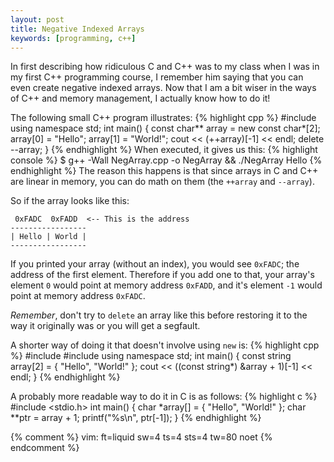 ```yaml
---
layout: post
title: Negative Indexed Arrays
keywords: [programming, c++]
---
```


In first describing how ridiculous C and C++ was to my class when I was in my
first C++ programming course, I remember him saying that you can even create
negative indexed arrays. Now that I am a bit wiser in the ways of C++ and memory
management, I actually know how to do it!

The following small C++ program illustrates:
{% highlight cpp %}
#include <iostream>
using namespace std;
int main() {
    const char** array = new const char*[2];
    array[0] = "Hello";
    array[1] = "World!";
    cout << (++array)[-1] << endl;
    delete --array;
}
{% endhighlight %}
When executed, it gives us this:
{% highlight console %}
$ g++ -Wall NegArray.cpp -o NegArray && ./NegArray
Hello
{% endhighlight %}
The reason this happens is that since arrays in C and C++ are linear in memory,
you can do math on them (the `++array` and `--array`).

So if the array looks like this:

	 0xFADC  0xFADD  <-- This is the address
	-----------------
	| Hello | World |
	-----------------

If you printed your array (without an index), you would see `0xFADC`; the
address of the first element.  Therefore if you add one to that, your array's
element `0` would point at memory address `0xFADD`, and it's element `-1` would
point at memory address `0xFADC`.

_Remember_, don't try to `delete` an array like this before restoring it to
the way it originally was or you will get a segfault.

A shorter way of doing it that doesn't involve using `new` is:
{% highlight cpp %}
#include <iostream>
#include <string>
using namespace std;
int main() {
    const string array[2] = { "Hello", "World!" };
    cout << ((const string*) &array + 1)[-1] << endl;
}
{% endhighlight %}

A probably more readable way to do it in C is as follows:
{% highlight c %}
#include <stdio.h>
int main() {
	char *array[] = { "Hello", "World!" };
	char **ptr = array + 1;
	printf("%s\n", ptr[-1]);
}
{% endhighlight %}

{% comment %}
vim: ft=liquid sw=4 ts=4 sts=4 tw=80 noet
{% endcomment %}
